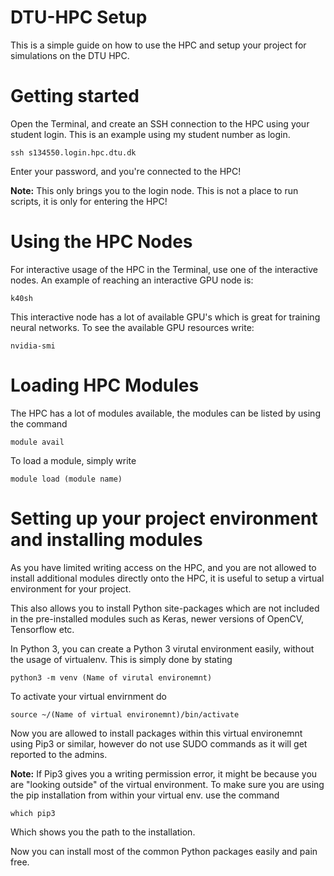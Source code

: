 # DTU-HPC Setup

This is a simple guide on how to use the HPC and setup your project for simulations on the DTU HPC.

# Getting started

Open the Terminal, and create an SSH connection to the HPC using your student login. This is an example using my student number as login.
```
ssh s134550.login.hpc.dtu.dk
```
Enter your password, and you're connected to the HPC!

**Note:** This only brings you to the login node. This is not a place to run scripts, it is only for entering the HPC!

# Using the HPC Nodes

For interactive usage of the HPC in the Terminal, use one of the interactive nodes. An example of reaching an interactive GPU node is:
```
k40sh
```
This interactive node has a lot of available GPU's which is great for training neural networks. To see the available GPU resources write:
```
nvidia-smi
```
# Loading HPC Modules

The HPC has a lot of modules available, the modules can be listed by using the command
```
module avail
```
To load a module, simply write
```
module load (module name)
```

# Setting up your project environment and installing modules

As you have limited writing access on the HPC, and you are not allowed to install additional modules directly onto the HPC, it is useful to setup a virtual environment for your project.

This also allows you to install Python site-packages which are not included in the pre-installed modules such as Keras, newer versions of OpenCV, Tensorflow etc.

In Python 3, you can create a Python 3 virutal environment easily, without the usage of virtualenv. This is simply done by stating

```
python3 -m venv (Name of virutal environemnt)
```
To activate your virtual envirnment do
```
source ~/(Name of virtual environemnt)/bin/activate
```

Now you are allowed to install packages within this virtual environemnt using Pip3 or similar, however do not use SUDO commands as it will get reported to the admins.

**Note:** If Pip3 gives you a writing permission error, it might be because you are "looking outside" of the virtual environment. To make sure you are using the pip installation from within your virtual env. use the command

```
which pip3
```
Which shows you the path to the installation.

Now you can install most of the common Python packages easily and pain free.
